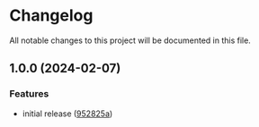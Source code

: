 # Changelog

All notable changes to this project will be documented in this file.

## 1.0.0 (2024-02-07)


### Features

* initial release ([952825a](https://github.com/finisterra-io/terraform-aws-launch-template/commit/952825a396f30d8d6104613f0ba534d4f47aa421))
